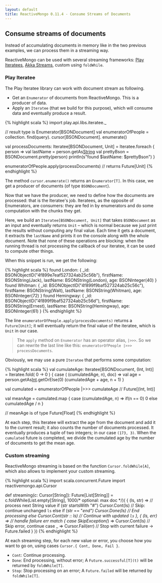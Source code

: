 ```yaml
---
layout: default
title: ReactiveMongo 0.11.4 - Consume Streams of Documents
---
```


## Consume streams of documents

Instead of accumulating documents in memory like in the two previous examples, we can process them in a streaming way.

ReactiveMongo can be used with several streaming frameworks: [Play Iteratees](http://www.playframework.com/documentation/2.3.x/Iteratees), [Akka Streams](http://akka.io/docs/), custom using `foldWhile`.

### Play Iteratee

The Play Iteratee library can work with document stream as following.

- Get an `Enumerator` of documents from ReactiveMongo. This is a producer of data.
- Apply an `Iteratee` (that we build for this purpose), which will consume data and eventually produce a result.

{% highlight scala %}
import play.api.libs.iteratee._

// result type is Enumerator[BSONDocument]
val enumeratorOfPeople =
  collection.
    find(query).
    cursor[BSONDocument].
    enumerate()

val processDocuments: Iteratee[BSONDocument, Unit] =
  Iteratee.foreach { person =>
    val lastName = person.getAs[String]("lastName")
    val prettyBson = BSONDocument.pretty(person)
    println(s"found $lastName: $prettyBson")
  }

enumeratorOfPeople.apply(processDocuments) // returns Future[Unit]
{% endhighlight %}

The method `cursor.enumerate()` returns an `Enumerator[T]`. In this case, we get a producer of documents (of type `BSONDocument`).

Now that we have the producer, we need to define how the documents are processed: that is the Iteratee's job. Iteratees, as the opposite of Enumerators, are consumers: they are fed in by enumerators and do some computation with the chunks they get.

Here, we build an `Iteratee[BSONDocument, Unit]` that takes `BSONDocument` as an input and eventually returns `Unit` – which is normal because we just print the results without computing any final value. Each time it gets a document, it extracts the `lastName` and prints it on the console along with the whole document. Note that none of these operations are blocking: when the running thread is not processing the callback of our iteratee, it can be used to compute other things.

When this snippet is run, we get the following:

{% highlight scala %}
found London: {
  _id: BSONObjectID("4f899e7eaf527324ab25c56b"),
  firstName: BSONString(Jack),
  lastName: BSONString(London),
  age: BSONInteger(40)
}
found Whitman: {
  _id: BSONObjectID("4f899f9baf527324ab25c56c"),
  firstName: BSONString(Walt),
  lastName: BSONString(Whitman),
  age: BSONInteger(72)
}
found Hemingway: {
  _id: BSONObjectID("4f899f9baf527324ab25c56d"),
  firstName: BSONString(Ernest),
  lastName: BSONString(Hemingway),
  age: BSONInteger(61)
}
{% endhighlight %}

The line `enumeratorOfPeople.apply(processDocuments)` returns a `Future[Unit]`; it will eventually return the final value of the iteratee, which is `Unit` in our case.

> The `apply` method on `Enumerator` has an operator alias, `|>>>`. So we can rewrite the last line like this: `enumeratorOfPeople |>>> processDocuments`.

Obviously, we may use a pure `Iteratee` that performs some computation:

{% highlight scala %}
val cumulateAge: Iteratee[BSONDocument, (Int, Int)] =
  Iteratee.fold( 0 -> 0 ) { case ( (cumulatedAge, n), doc) =>
    val age = person.getAs[Int]("age").getOrElse(0)
    (cumulatedAge + age, n + 1)
  }

val cumulated = enumeratorOfPeople |>>> cumulateAge // Future[(Int, Int)]

val meanAge =
  cumulated.map { case (cumulatedAge, n) =>
    if(n == 0)
      0
    else cumulatedAge / n
  }

// meanAge is of type Future[Float]
{% endhighlight %}

At each step, this Iteratee will extract the age from the document and add it to the current result; it also counts the number of documents processed. It eventually produces a tuple of two integers; in our case `(173, 3)`. When the `cumulated` future is completed, we divide the cumulated age by the number of documents to get the mean age.

### Custom streaming

ReactiveMongo streaming is based on the function `Cursor.foldWhile[A]`, which also allows to implement your custom streaming.

{% highlight scala %}
import scala.concurrent.Future
import reactivemongo.api.Cursor

def streaming(c: Cursor[String]): Future[List[String]] =
  c.foldWhile(List.empty[String], 1000/* optional: max doc */)(
    { (ls, str) => // process next String value
      if (str startsWith "#") Cursor.Cont(ls) // Skip: continue unchanged `ls`
      else if (str == "_end") Cursor.Done(ls) // End processing
      else Cursor.Cont(str :: ls) // Continue with updated `ls`
    },
    { (ls, err) => // handle failure
      err match {
        case SkipException(_) => Cursor.Cont(ls) // Skip error, continue
        case _ => Cursor.Fail(err) // Stop with current failure -> Future.failed
      }
    })
{% endhighlight %}

At each streaming step, for each new value or error, you choose how you want to go on, using cases `Cursor.{ Cont, Done, Fail }`.

- `Cont`: Continue processing.
- `Done`: End processing, without error; A `Future.successful[T](t)` will be returned by `foldWhile[T]`.
- `Stop`: Stop processing on an error; A `Future.failed` will be returned by `foldWhile[T]`.
